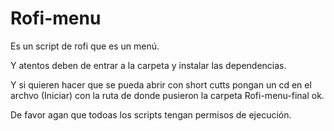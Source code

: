 # Rofi-menu
Es un script de rofi que es un menú.

Y atentos deben de entrar a la carpeta y instalar las dependencias.

Y si quieren hacer que se pueda abrir con short cutts pongan un cd en el archvo (Iniciar) con la ruta de donde pusieron la carpeta Rofi-menu-final ok.

De favor agan que todoas los scripts tengan permisos de ejecución.
